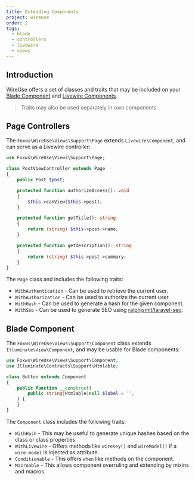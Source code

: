 ```yaml
---
title: Extending Components
project: wireuse
order: 2
tags:
  - blade
  - controllers
  - livewire
  - views
---
```


## Introduction

WireUse offers a set of classes and traits that may be included on your [Blade Component](https://laravel.com/docs/11.x/blade#components) and [Livewire Components](https://livewire.laravel.com/docs/components).

> Traits may also be used separately in own components.

## Page Controllers

The `Foxws\WireUse\Views\Support\Page` extends `Livewire\Component`, and can serve as a Livewire controller:

```php
use Foxws\WireUse\Views\Support\Page;

class PostViewController extends Page
{
    public Post $post;

    protected function authorizeAccess(): void
    {
        $this->canView($this->post);
    }

    protected function getTitle(): string
    {
        return (string) $this->post->name;
    }

    protected function getDescription(): string
    {
        return (string) $this->post->summary;
    }
}
```

The `Page` class  and includes the following traits:

- `WithAuthentication` - Can be used to retrieve the current user.
- `WithAuthorization` - Can be used to authorize the current user.
- `WithHash` - Can be used to generate a hash for the given component.
- `WithSeo` - Can be used to generate SEO using [ralphjsmit/laravel-seo](https://github.com/ralphjsmit/laravel-seo).

## Blade Component

The `Foxws\WireUse\Views\Support\Component` class extends `Illuminate\View\Component`, and may be usable for Blade components:

```php
use Foxws\WireUse\Views\Support\Component;
use Illuminate\Contracts\Support\Htmlable;

class Button extends Component
{
    public function __construct(
        public string|Htmlable|null $label = '',
    ) {
    }
}
```

The `Component` class includes the following traits:

- `WithHash` - This may be useful to generate unique hashes based on the class or class properties.
- `WithLivewire` - Offers methods like `wireKey()` and `wireModel()` if a `wire:model` is injected as attribute.
- `Conditionable` - This offers `when` like methods on the component.
- `Macroable` - This allows component overruling and extending by mixins and macros.
